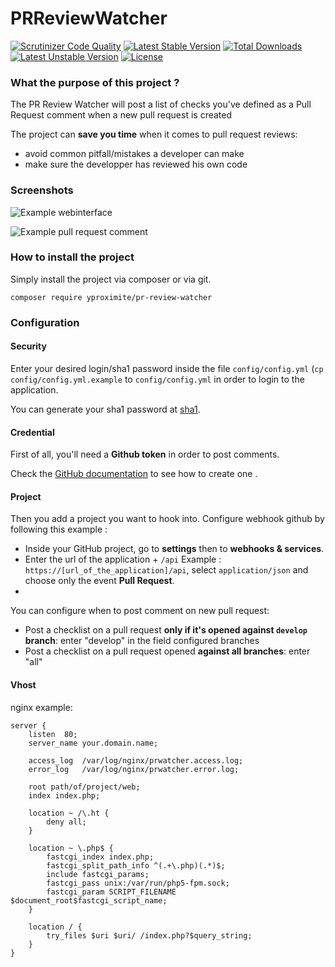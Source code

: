 # PRReviewWatcher

[![Scrutinizer Code Quality](https://scrutinizer-ci.com/g/Yproximite/PRReviewWatcher/badges/quality-score.png?b=master)](https://scrutinizer-ci.com/g/Yproximite/PRReviewWatcher/?branch=master)
[![Latest Stable Version](https://poser.pugx.org/yproximite/pr-review-watcher/v/stable)](https://packagist.org/packages/yproximite/pr-review-watcher) [![Total Downloads](https://poser.pugx.org/yproximite/pr-review-watcher/downloads)](https://packagist.org/packages/yproximite/pr-review-watcher) [![Latest Unstable Version](https://poser.pugx.org/yproximite/pr-review-watcher/v/unstable)](https://packagist.org/packages/yproximite/pr-review-watcher) [![License](https://poser.pugx.org/yproximite/pr-review-watcher/license)](https://packagist.org/packages/yproximite/pr-review-watcher)

### What the purpose of this project ?
The PR Review Watcher will post a list of checks you've defined as a Pull Request comment when a new pull request is created

The project can **save you time** when it comes to pull request reviews:

* avoid common pitfall/mistakes a developer can make
* make sure the developper has reviewed his own code

### Screenshots

![Example webinterface](http://i.imgur.com/zsnuTV0.png)

![Example pull request comment](http://i.imgur.com/mcRPRCU.png)

### How to install the project

Simply install the project via composer or via git.

`composer require yproximite/pr-review-watcher`

### Configuration

#### Security

Enter your desired login/sha1 password inside the file `config/config.yml` (`cp config/config.yml.example` to `config/config.yml` in order to login to the application.

You can generate your sha1 password at [sha1](http://www.sha1-online.com/).

#### Credential

First of all, you'll need a **Github token** in order to post comments.

Check the [GitHub documentation](https://help.github.com/articles/creating-an-access-token-for-command-line-use/) to see how to create one .

#### Project

Then you add a project you want to hook into.
Configure webhook github by following this example : 

* Inside your GitHub project, go to **settings** then to **webhooks & services**.
* Enter the url of the application + `/api`  Example : `https://[url_of_the_application]/api`, select `application/json` and choose only the event **Pull Request**.
* 

You can configure when to post comment on new pull request:

* Post a checklist on a pull request **only if it's opened against `develop` branch**: enter "develop" in the field configured branches
* Post a checklist on a pull request opened **against all branches**: enter "all"

#### Vhost
nginx example: 

    server {
    	listen	80;
    	server_name your.domain.name;
     
    	access_log	/var/log/nginx/prwatcher.access.log;
    	error_log	/var/log/nginx/prwatcher.error.log;
     
    	root path/of/project/web;
    	index index.php;
    
    	location ~ /\.ht {
    		deny all;
    	}
    
    	location ~ \.php$ {
    		fastcgi_index index.php;
       	 	fastcgi_split_path_info ^(.+\.php)(.*)$;
       		include fastcgi_params;
        	fastcgi_pass unix:/var/run/php5-fpm.sock;
       		fastcgi_param SCRIPT_FILENAME $document_root$fastcgi_script_name;	
     	}
    
    	location / { 
            try_files $uri $uri/ /index.php?$query_string;
        }
    }
